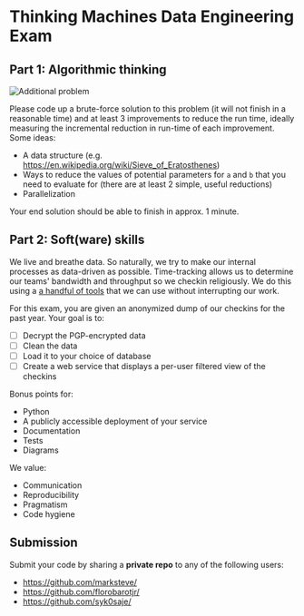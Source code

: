 # Thinking Machines Data Engineering Exam

## Part 1: Algorithmic thinking

![Additional problem](https://i.imgur.com/EdUiEtk.png)

Please code up a brute-force solution to this problem (it will not finish in a reasonable time) and at least 3 improvements to reduce the run time, ideally measuring the incremental reduction in run-time of each improvement. Some ideas:
- A data structure (e.g. https://en.wikipedia.org/wiki/Sieve_of_Eratosthenes)
- Ways to reduce the values of potential parameters for `a` and `b` that you need to evaluate for (there are at least 2 simple, useful reductions)
- Parallelization

Your end solution should be able to finish in approx. 1 minute.

## Part 2: Soft(ware) skills

We live and breathe data. So naturally, we try to make our internal processes as
data-driven as possible. Time-tracking allows us to determine our teams'
bandwidth and throughput so we checkin religiously. We do this using a
[a handful of tools](https://stories.thinkingmachin.es/time-tracking-dashboard/)
that we can use without interrupting our work.

For this exam, you are given an anonymized dump of our checkins for the past
year. Your goal is to:

- [ ] Decrypt the PGP-encrypted data
- [ ] Clean the data
- [ ] Load it to your choice of database
- [ ] Create a web service that displays a per-user filtered view of the checkins

Bonus points for:

- Python
- A publicly accessible deployment of your service
- Documentation
- Tests
- Diagrams

We value:

- Communication
- Reproducibility
- Pragmatism
- Code hygiene

## Submission

Submit your code by sharing a __private repo__ to any of the following users:

- https://github.com/marksteve/
- https://github.com/florobarotjr/
- https://github.com/syk0saje/

